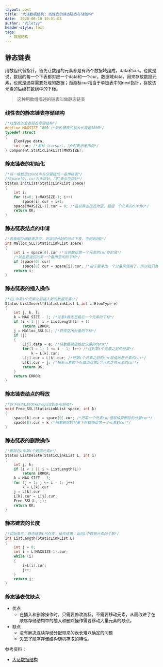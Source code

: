 ```yaml
---
layout: post
title: "大话数据结构: 线性表的静态链表存储结构"
date:  2020-06-10 10:01:08
author: "Viletyy"
header-style: text
tags:
  - 数据结构
---
```

## 静态链表
用数组代替指针，首先让数组的元素都是有两个数据域组成，data和cur。也就是说，数组的每一个下表都对应一个data和一个cur。数据域data，用来存放数据元素，也就是通常需要处理的数据；而游标cur相当于单链表中的next指针，存放该元素的后继在数组中的下标。

> 这种用数组描述的链表叫做静态链表

### 线性表的静态链表存储结构

```c
/*线性表的金泰链表存储结构*/
#define MAXSIZE 1000 /*假设链表的最大长度是1000*/
typedef struct 
{
    ElemType data;
    int cur; /*游标（cursor），为0时表示无指向*/
} Component,StaticLinkList[MAXSIZE];
```

### 静态链表的初始化
```c
/*将一维数组space中各分量链成一备用链表*/
/*Space[0].cur为头指针，“0”表示空指针*/
Status InitList(StaticLinkList space)
{
    int i;
    for (i=0; i<MAXSIZE-1; i++)
        space[i].cur = i+1;
    space[MAXSIZE-1].cur = 0; /*目前静态链表为空，最后一个元素的cur为0*/
    return OK;
}
```

### 静态链表结点的申请
```c
/*若备用空间链表非空，则返回分配的结点下表，否则返回0*/
int Malloc_SLL(StaticLinkList space)
{
    int i = space[0].cur /*当前数组第一个元素的cur存的值*/
    /*就是要返回的第一个备用空闲的下标*/
    if (space[0].cur)
        space[0].cur = space[i].cur; /*由于要拿出一个分量来使用了，所以我们就得把它的下一个分量用来做备用*/
    return i;
}
```

### 静态链表的插入操作
```c
/*在L中第i个元素之前插入新的数据元素e*/
Status ListInsert(StaticLinkList L,int i,ElemType e)
{
    int j, k, l;
    k = MAX_SIZE - 1; /*注意k首先是最后一个元素的下标*/
    if (i < 1 || i > ListLength(L) + 1) 
        return ERROR;
    j = Malloc_SSL(L); /*获得空闲分量的下标*/
    if (j)
    {
        L[j].data = e; /*将数据赋值给此分量的data*/
        for(l = 1; 1 <= i - 1; l++) /*找到第i个元素之前的位置*/
            k = L[k].cur;
        L[j].cur = L[k].cur; /*把第i个元素之前的cur赋值给新元素的cur*/
        L[k].cur = j; /*把新元素的下标赋值给第i个元素之前元素的cur*/
        return OK;
    }
    return ERROR;
}
```

### 静态链表结点的释放
```c
/*将下标为k的空闲结点回收到备用链条*/
void Free_SSL(StaticLinkList space, int k)
{
    space[k].cur = space[0].cur; /*把第一个元素cur值赋给要删除的分量cur*/
    space[0].cur = k /*把要删除的分量下标赋值给第一个元素的cur*/
}
```

### 静态链表的删除操作
```c
/*删除在L中第i个数据元素e*/
Status ListDelete(StaticLinkList L, int i)
{
    int j, k;
    if (i < 1 || i > ListLength(L))
        return ERROR;
    k = MAX_SIZE - 1;
    for (j = 1; j <= i - 1; j++)
        k = L[k].cur
    j = L[k].cur
    L[k].cur = L[j].cur;
    Free_SSL(L, j);
    return OK;
}
```

### 静态链表的长度
```c
/*初始条件：静态链表L已存在。操作结果：返回L中数据元素的个数*/
int ListLength(StaticLinkList L)
{
    int j = 0;
    int i = L(MAXSIZE-1).cur;
    while (i)
    {
        i=L[i].cur;
        j++;
    }
    return j;
}
```

### 静态链表优缺点

* 优点
    * 在插入和删除操作时，只需要修改游标，不需要移动元素，从而改进了在顺序存储结构中的插入和删除操作需要移动大量元素的缺点。
* 缺点
    * 没有解决连续存储分配带来的表长难以确定的问题
    * 失去了顺序存储结构随机存取的特性。


参考资料：

- [大话数据结构]()